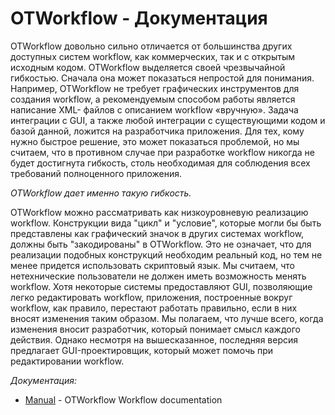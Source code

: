 # OTWorkflow - Документация

OTWorkflow довольно сильно отличается от большинства других доступных систем workflow, 
как коммерческих, так и с открытым исходным кодом. OTWorkflow выделяется своей чрезвычайной гибкостью. 
Сначала она может показаться непростой для понимания. Например, OTWorkflow не требует графических инструментов 
для создания workflow, а рекомендуемым способом работы является написание XML- файлов с описанием workflow «вручную». 
Задача интеграции c GUI, а также любой интеграции с существующими кодом и базой данной, ложится на разработчика приложения. 
Для тех, кому нужно быстрое решение, это может показаться проблемой, но мы считаем, 
что в противном случае при разработке workflow никогда не будет достигнута гибкость, столь необходимая для соблюдения 
всех требований полноценного приложения.

*OTWorkflow дает именно такую гибкость.*

OTWorkflow можно рассматривать как низкоуровневую реализацию workflow. 
Конструкции вида "цикл" и "условие", которые могли бы быть представлены как графический значок в других системах workflow,
должны быть "закодированы" в OTWorkflow. Это не означает, что для реализации подобных конструкций необходим реальный код, 
но тем не менее придется использовать скриптовый язык. Мы считаем, что нетехнические пользователи не должен иметь 
возможность менять workflow. Хотя некоторые системы предоставляют GUI, позволяющие легко редактировать workflow, 
приложения, построенные вокруг workflow, как правило, перестают работать правильно, если в них вносят изменения таким образом. 
Мы полагаем, что лучше всего, когда изменения вносит разработчик, который понимает смысл каждого действия. 
Однако несмотря на вышесказанное, последняя версия предлагает GUI-проектировщик, который может помочь при редактировании workflow.

*Документация:*

* [Manual](manual/manual.md) - OTWorkflow Workflow documentation